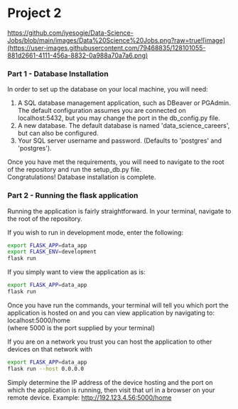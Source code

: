 # Project 2
 
https://github.com/iyesogie/Data-Science-Jobs/blob/main/images/Data%20Science%20Jobs.png?raw=true![image](https://user-images.githubusercontent.com/79468835/128101055-881d2661-4111-456a-8832-0a988a70a7a6.png)

### Part 1 - Database Installation
In order to set up the database on your local machine, you will need:  
1. A SQL database management application, such as DBeaver or PGAdmin. The default configuration assumes you are connected on localhost:5432, but you may change the port in the db_config.py file.
2. A new database. The default database is named 'data_science_careers', but can also be configured.
3. Your SQL server username and password. (Defaults to 'postgres' and 'postgres').

Once you have met the requirements, you will need to navigate to the root of the repository and run the setup_db.py file.  
Congratulations! Database installation is complete.

### Part 2 - Running the flask application  
Running the application is fairly straightforward. In your terminal, navigate to the root of the repository.  

If you wish to run in development mode, enter the following:
```bash
export FLASK_APP=data_app
export FLASK_ENV=development
flask run
```

If you simply want to view the application as is:
```bash
export FLASK_APP=data_app
flask run
```

Once you have run the commands, your terminal will tell you which port the application is hosted on and you can view application by navigating to:  
localhost:5000/home  
(where 5000 is the port supplied by your terminal)

If you are on a network you trust you can host the application to other devices on that network with 

```bash
export FLASK_APP=data_app
flask run --host 0.0.0.0
```

Simply determine the IP address of the device hosting and the port on which the application is running, then visit that url in a browser on your remote device. Example: http://192.123.4.56:5000/home

